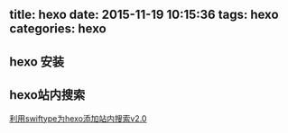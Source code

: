title: hexo
date: 2015-11-19 10:15:36
tags: hexo 
categories: hexo
---

## hexo 安装

## hexo站内搜索

[利用swiftype为hexo添加站内搜索v2.0](http://www.jerryfu.net/post/search-engine-for-hexo-with-swiftype-v2.html)

